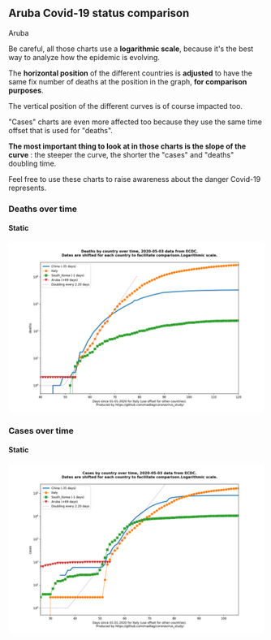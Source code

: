 ## Aruba Covid-19 status comparison 

Aruba



Be careful, all those charts use a **logarithmic scale**, because it's the best way to analyze how the epidemic is evolving.
 
The **horizontal position** of the different countries is **adjusted** to have the same fix number of deaths at the position in the graph, **for comparison purposes**.

The vertical position of the different curves is of course impacted too.

"Cases" charts are even more affected too because they use the same time offset that is used for "deaths".

**The most important thing to look at in those charts is the slope of the curve** : the steeper the curve, the shorter the "cases" and "deaths" doubling time.

Feel free to use these charts to raise awareness about the danger Covid-19 represents. 


 
### Deaths over time
 
#### Static
![Aruba covid-19 deaths static chart](https://raw.githubusercontent.com/madlag/coronavirus_study/master/notebooks/graphs/2020-05-03/countries/Aruba/2020-05-03_Aruba_deaths.png "Aruba covid-19 deaths static chart")   

 
### Cases over time
 
#### Static
![Aruba covid-19 cases static chart](https://raw.githubusercontent.com/madlag/coronavirus_study/master/notebooks/graphs/2020-05-03/countries/Aruba/2020-05-03_Aruba_cases.png "Aruba covid-19 cases static chart")   

